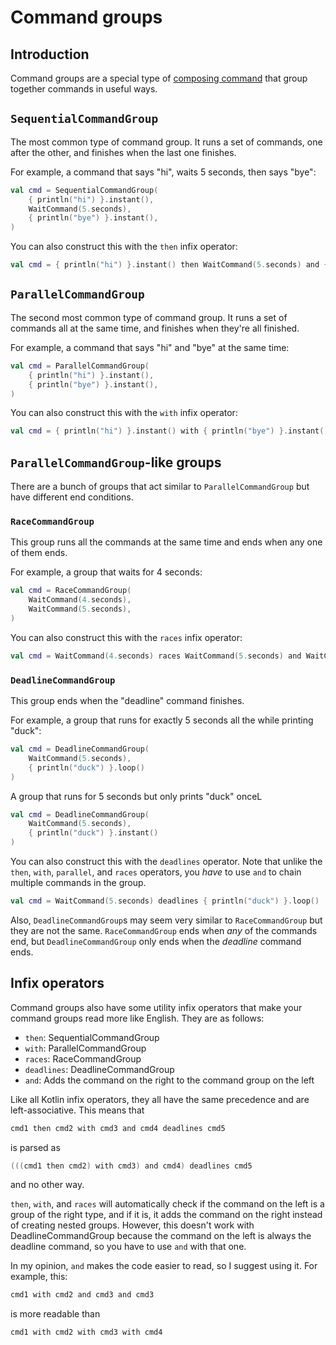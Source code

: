 # Command groups

## Introduction

Command groups are a special type of [composing command](/Commands/builtin.md#compositions) that group together commands in useful ways.

## `SequentialCommandGroup`

The most common type of command group.
It runs a set of commands,
one after the other,
and finishes when the last one finishes.

For example,
a command that says "hi",
waits 5 seconds,
then says "bye":

```kotlin
val cmd = SequentialCommandGroup(
    { println("hi") }.instant(),
    WaitCommand(5.seconds),
    { println("bye") }.instant(),
)
```

You can also construct this with the `then` infix operator:

```kotlin
val cmd = { println("hi") }.instant() then WaitCommand(5.seconds) and { println("bye") }.instant()
```

## `ParallelCommandGroup`

The second most common type of command group.
It runs a set of commands all at the same time,
and finishes when they're all finished.

For example,
a command that says "hi" and "bye" at the same time:

```kotlin
val cmd = ParallelCommandGroup(
    { println("hi") }.instant(),
    { println("bye") }.instant(),
)
```

You can also construct this with the `with` infix operator:

```kotlin
val cmd = { println("hi") }.instant() with { println("bye") }.instant()
```

## `ParallelCommandGroup`-like groups

There are a bunch of groups that act similar to `ParallelCommandGroup` but have different end conditions.

### `RaceCommandGroup`

This group runs all the commands at the same time and ends when any one of them ends.

For example, a group that waits for 4 seconds:

```kotlin
val cmd = RaceCommandGroup(
    WaitCommand(4.seconds),
    WaitCommand(5.seconds),
)
```

You can also construct this with the `races` infix operator:

```kotlin
val cmd = WaitCommand(4.seconds) races WaitCommand(5.seconds) and WaitCommand(6.seconds)
```

### `DeadlineCommandGroup`

This group ends when the "deadline" command finishes.

For example, a group that runs for exactly 5 seconds all the while printing "duck":

```kotlin
val cmd = DeadlineCommandGroup(
    WaitCommand(5.seconds),
    { println("duck") }.loop()
)
```

A group that runs for 5 seconds but only prints "duck" onceL

```kotlin
val cmd = DeadlineCommandGroup(
    WaitCommand(5.seconds),
    { println("duck") }.instant()
)
```

You can also construct this with the `deadlines` operator.
Note that unlike the `then`, `with`, `parallel`, and `races` operators,
you *have* to use `and` to chain multiple commands in the group.

```kotlin
val cmd = WaitCommand(5.seconds) deadlines { println("duck") }.loop()
```

Also, `DeadlineCommandGroup`s may seem very similar to `RaceCommandGroup` but they are not the same.
`RaceCommandGroup` ends when *any* of the commands end,
but `DeadlineCommandGroup` only ends when the *deadline* command ends.

## Infix operators

Command groups also have some utility infix operators that make your command groups read more like English.
They are as follows:

* `then`: SequentialCommandGroup
* `with`: ParallelCommandGroup
* `races`: RaceCommandGroup
* `deadlines`: DeadlineCommandGroup
* `and`: Adds the command on the right to the command group on the left

Like all Kotlin infix operators,
they all have the same precedence and are left-associative.
This means that

```kotlin
cmd1 then cmd2 with cmd3 and cmd4 deadlines cmd5
```

is parsed as

```kotlin
(((cmd1 then cmd2) with cmd3) and cmd4) deadlines cmd5
```

and no other way.

`then`, `with`, and `races` will automatically check if the command on the left is a group of the right type,
and if it is, it adds the command on the right instead of creating nested groups.
However, this doesn't work with DeadlineCommandGroup because the command on the left is always the deadline command,
so you have to use `and` with that one.

In my opinion,
`and` makes the code easier to read,
so I suggest using it.
For example, this:

```kotlin
cmd1 with cmd2 and cmd3 and cmd3
```

is more readable than

```kotlin
cmd1 with cmd2 with cmd3 with cmd4
```
